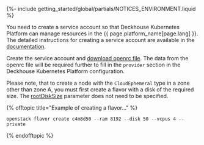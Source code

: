 {%- include getting_started/global/partials/NOTICES_ENVIRONMENT.liquid %}

You need to create a service account so that Deckhouse Kubernetes Platform can manage resources in the {{ page.platform_name[page.lang] }}. The detailed instructions for creating a service account are available in the [documentation](/modules/cloud-provider-openstack/environment.html).

Create the service account and [download openrc file](https://docs.selectel.ru/en/cloud/servers/tools/openstack/#configure-authorization). The data from the openrc file will be required further to fill in the `provider` section in the Deckhouse Kubernetes Platform configuration.

Please note, that to create a node with the `CloudEphemeral` type in a zone other than zone A, you must first create a flavor with a disk of the required size. The [rootDiskSize](/modules/cloud-provider-openstack/cr.html#openstackinstanceclass-v1-spec-rootdisksize) parameter does not need to be specified.

{% offtopic title="Example of creating a flavor..." %}
```shell
openstack flavor create c4m8d50 --ram 8192 --disk 50 --vcpus 4 --private
```
{% endofftopic %}
